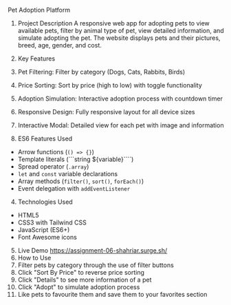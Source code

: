 Pet Adoption Platform 

1. Project Description
A responsive web app for adopting pets to view available pets, filter by animal type of pet, view detailed information, and simulate adopting the pet. The website displays pets and their pictures, breed, age, gender, and cost.

2. Key Features
1. Pet Filtering: Filter by category (Dogs, Cats, Rabbits, Birds)
2. Price Sorting: Sort by price (high to low) with toggle functionality
3. Adoption Simulation: Interactive adoption process with countdown timer
4. Responsive Design: Fully responsive layout for all device sizes
5. Interactive Modal: Detailed view for each pet with image and information

3. ES6 Features Used
- Arrow functions (`() => {}`)
- Template literals (```string ${variable}````)
- Spread operator (`.array`)
- `let` and `const` variable declarations
- Array methods (`filter()`, `sort()`, `forEach()`)
- Event delegation with `addEventListener`

4. Technologies Used
- HTML5
- CSS3 with Tailwind CSS
- JavaScript (ES6+)
- Font Awesome icons

5. Live Demo
https://assignment-06-shahriar.surge.sh/
6. How to Use
1. Filter pets by category through the use of filter buttons
2. Click "Sort By Price" to reverse price sorting
3. Click "Details" to see more information of a pet
4. Click "Adopt" to simulate adoption process
5. Like pets to favourite them and save them to your favorites section
